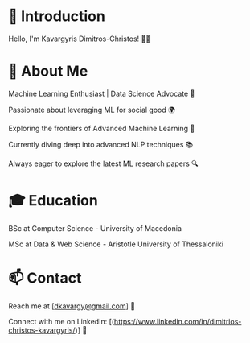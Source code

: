 # 👋  **Introduction**

Hello, I'm  Kavargyris Dimitros-Christos! 👨‍💻 

# **🚀 About Me**

Machine Learning Enthusiast | Data Science Advocate 🌟 

Passionate about leveraging ML for social good 🌍

Exploring the frontiers of Advanced Machine Learning 🌌

Currently diving deep into advanced NLP techniques 📚

Always eager to explore the latest ML research papers 🔍


# **🎓 Education**

BSc at Computer Science - University of Macedonia

MSc at Data & Web Science - Aristotle University of Thessaloniki
<!-- 

# **🌱 Learning**

Constantly learning and sharing knowledge in the ML community 📖

Transforming data into actionable insights 📊

Goal-driven and committed to achieving excellence 🎯 -->

# 📫 **Contact**

Reach me at [dkavargy@gmail.com] 📧

Connect with me on LinkedIn: [(https://www.linkedin.com/in/dimitrios-christos-kavargyris/)] 🔗



<!-- 🚀 Machine Learning Enthusiast | Data Science Advocate
💡 Exploring the frontiers of Advanced Machine Learning
🎓 Constantly learning and sharing knowledge in the ML community
🔍 Seeking challenging problems to solve using ML algorithms
💻 Open-source contributor and GitHub enthusiast
🌍 Passionate about leveraging ML for social good
📚 Currently diving deep into advanced NLP techniques
🌱 Always eager to explore the latest ML research papers
📊 Transforming data into actionable insights
🎯 Goal-driven and committed to achieving excellence
✨ Let's collaborate and make an impact together!
📫 Reach me at [your_email@example.com]
🌐 Visit my portfolio: [your_portfolio_link]
📌 Based in [Your Location]
⭐️ Connect with me on LinkedIn: [your_LinkedIn_profile_link]
📝 Check out my latest ML projects and contributions below!
 -->

